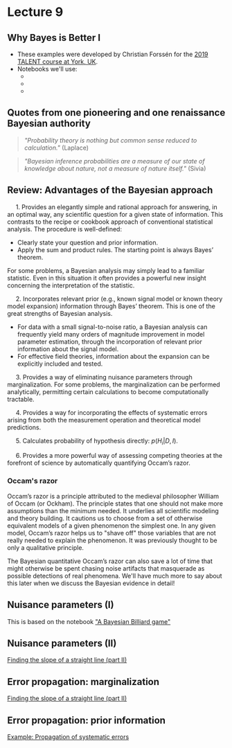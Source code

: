 # Lecture 9


## Why Bayes is Better I

* These examples were developed by Christian Forssén for the [2019 TALENT course at York, UK](https://nucleartalent.github.io/Bayes2019).
* Notebooks we'll use:
    * [](/notebooks/Why_Bayes_is_better/bayes_billiard.ipynb)
    * [](/notebooks/Why_Bayes_is_better/parameter_estimation_fitting_straight_line_II.ipynb)
    * [](/notebooks/Why_Bayes_is_better/error_propagation_to_functions_of_uncertain_parameters.ipynb)

## Quotes from one pioneering and one renaissance Bayesian authority
> *"Probability theory is nothing but common sense reduced to calculation."*
(Laplace)

> *"Bayesian inference probabilities are a measure of our state of knowledge about nature, not a measure of nature itself."*
(Sivia)

## Review: Advantages of the Bayesian approach

&nbsp;&nbsp;&nbsp;&nbsp; 1. Provides an elegantly simple and rational approach for answering, in an optimal way, any scientific question for a given state of information. This contrasts to the recipe or cookbook approach of conventional statistical analysis. The procedure is well-defined:
  - Clearly state your question and prior information.
  - Apply the sum and product rules. The starting point is always Bayes’ theorem.
  
For some problems, a Bayesian analysis may simply lead to a familiar statistic. Even in this situation it often provides a powerful new insight concerning the interpretation of the statistic.

&nbsp;&nbsp;&nbsp;&nbsp; 2. Incorporates relevant prior (e.g., known signal model or known theory model expansion) information through Bayes’ theorem. This is one of the great strengths of Bayesian analysis. 
  - For data with a small signal-to-noise ratio, a Bayesian analysis can frequently yield many orders of magnitude improvement in model parameter estimation, through the incorporation of relevant prior information about the signal model.
  - For effective field theories, information about the expansion can be explicitly included and tested.

&nbsp;&nbsp;&nbsp;&nbsp; 3. Provides a way of eliminating nuisance parameters through marginalization. For some problems, the marginalization can be performed analytically, permitting certain calculations to become computationally tractable.

&nbsp;&nbsp;&nbsp;&nbsp; 4. Provides a way for incorporating the effects of systematic errors arising from both the measurement operation and theoretical model predictions.

&nbsp;&nbsp;&nbsp;&nbsp; 5. Calculates probability of hypothesis directly: $p(H_i|D, I)$.

&nbsp;&nbsp;&nbsp;&nbsp; 6. Provides a more powerful way of assessing competing theories at the forefront of science by automatically quantifying Occam’s razor. 
 

### Occam's razor
Occam’s razor is a principle attributed to the medieval philosopher William of Occam (or Ockham). The principle states that one should not make more assumptions than the minimum needed. It underlies all scientific modeling and theory building. It cautions us to choose from a set of otherwise equivalent models of a given phenomenon the simplest one. In any given model, Occam’s razor helps us to "shave off" those variables that are not really needed to explain the phenomenon. It was previously thought to be only a qualitative principle. 

The Bayesian quantitative Occam’s razor can also save a lot of time that might otherwise be spent chasing noise artifacts that masquerade as possible detections of real phenomena.
We'll have much more to say about this later when we discuss the Bayesian evidence in detail!



## Nuisance parameters (I)

This is based on the notebook
["A Bayesian Billiard game"](/notebooks/Why_Bayes_is_better/bayes_billiard.ipynb)

## Nuisance parameters (II)
[Finding the slope of a straight line (part II)](/notebooks/Why_Bayes_is_better/parameter_estimation_fitting_straight_line_II.ipynb)

## Error propagation: marginalization
[Finding the slope of a straight line (part II)](/notebooks/Why_Bayes_is_better/parameter_estimation_fitting_straight_line_II.ipynb#step-4-error-propagation)

## Error propagation: prior information
[Example: Propagation of systematic errors](/notebooks/Why_Bayes_is_better/error_propagation_to_functions_of_uncertain_parameters.ipynb)

